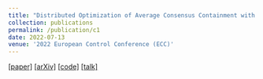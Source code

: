 ```yaml
---
title: "Distributed Optimization of Average Consensus Containment with Multiple Stationary Leaders"
collection: publications
permalink: /publication/c1
date: 2022-07-13
venue: '2022 European Control Conference (ECC)'
---
```


[[paper]](https://doi.org/10.23919/ECC55457.2022.9838420) [[arXiv]](https://arxiv.org/pdf/2203.16451.pdf) [[code]](https://github.com/darknorth0/distributed_consensus_containment) [[talk]](https://drive.google.com/file/d/1qW4DWnIFgbMOK145zuk7dtH80cMMbmjV/view?usp=sharing) 
